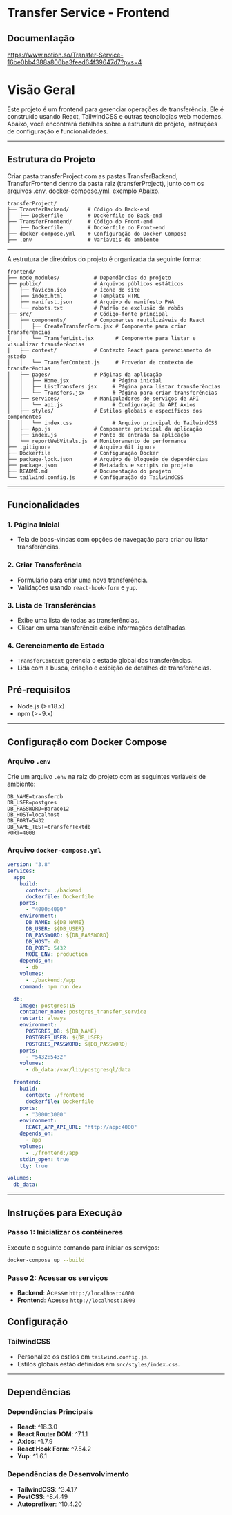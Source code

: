 # Transfer Service - Frontend

## Documentação
https://www.notion.so/Transfer-Service-16be0bb4388a806ba3feed64f39647d7?pvs=4

# Visão Geral

Este projeto é um frontend para gerenciar operações de transferência. Ele é construído usando React, TailwindCSS e outras tecnologias web modernas. Abaixo, você encontrará detalhes sobre a estrutura do projeto, instruções de configuração e funcionalidades.

---

## Estrutura do Projeto

Criar pasta transferProject com as pastas TransferBackend, TransferFrontend dentro da pasta raiz (transferProject), junto com os arquivos .env, docker-compose.yml. exemplo Abaixo.

```plaintext
transferProject/
├── TransferBackend/      # Código do Back-end
│   ├── Dockerfile        # Dockerfile do Back-end
├── TransferFrontend/     # Código do Front-end
│   ├── Dockerfile        # Dockerfile do Front-end
├── docker-compose.yml    # Configuração do Docker Compose
├── .env                  # Variáveis de ambiente

```

---

A estrutura de diretórios do projeto é organizada da seguinte forma:

```plaintext
frontend/
├── node_modules/           # Dependências do projeto
├── public/                 # Arquivos públicos estáticos
│   ├── favicon.ico         # Ícone do site
│   ├── index.html          # Template HTML
│   ├── manifest.json       # Arquivo de manifesto PWA
│   └── robots.txt          # Padrão de exclusão de robôs
├── src/                    # Código-fonte principal
│   ├── components/         # Componentes reutilizáveis do React
│   │   ├── CreateTransferForm.jsx # Componente para criar transferências
│   │   └── TransferList.jsx       # Componente para listar e visualizar transferências
│   ├── context/            # Contexto React para gerenciamento de estado
│   │   └── TransferContext.js     # Provedor de contexto de transferências
│   ├── pages/              # Páginas da aplicação
│   │   ├── Home.jsx              # Página inicial
│   │   ├── ListTransfers.jsx     # Página para listar transferências
│   │   └── Transfers.jsx         # Página para criar transferências
│   ├── services/           # Manipuladores de serviços de API
│   │   └── api.js                # Configuração da API Axios
│   ├── styles/             # Estilos globais e específicos dos componentes
│   │   └── index.css             # Arquivo principal do TailwindCSS
│   ├── App.js              # Componente principal da aplicação
│   ├── index.js            # Ponto de entrada da aplicação
│   └── reportWebVitals.js  # Monitoramento de performance
├── .gitignore              # Arquivo Git ignore
├── Dockerfile              # Configuração Docker
├── package-lock.json       # Arquivo de bloqueio de dependências
├── package.json            # Metadados e scripts do projeto
├── README.md               # Documentação do projeto
└── tailwind.config.js      # Configuração do TailwindCSS
```

---

## Funcionalidades

### 1. **Página Inicial**
   - Tela de boas-vindas com opções de navegação para criar ou listar transferências.

### 2. **Criar Transferência**
   - Formulário para criar uma nova transferência.
   - Validações usando `react-hook-form` e `yup`.

### 3. **Lista de Transferências**
   - Exibe uma lista de todas as transferências.
   - Clicar em uma transferência exibe informações detalhadas.

### 4. **Gerenciamento de Estado**
   - `TransferContext` gerencia o estado global das transferências.
   - Lida com a busca, criação e exibição de detalhes de transferências.

## Pré-requisitos

- Node.js (>=18.x)
- npm (>=9.x)

---

## Configuração com Docker Compose

### Arquivo `.env`

Crie um arquivo `.env` na raiz do projeto com as seguintes variáveis de ambiente:

```env
DB_NAME=transferdb
DB_USER=postgres
DB_PASSWORD=Baraco12
DB_HOST=localhost
DB_PORT=5432
DB_NAME_TEST=transferTextdb
PORT=4000
```

### Arquivo `docker-compose.yml`

```yaml
version: "3.8"
services:
  app:
    build:
      context: ./backend
      dockerfile: Dockerfile
    ports:
      - "4000:4000"
    environment:
      DB_NAME: ${DB_NAME}
      DB_USER: ${DB_USER}
      DB_PASSWORD: ${DB_PASSWORD}
      DB_HOST: db
      DB_PORT: 5432
      NODE_ENV: production
    depends_on:
      - db
    volumes:
      - ./backend:/app
    command: npm run dev

  db:
    image: postgres:15
    container_name: postgres_transfer_service
    restart: always
    environment:
      POSTGRES_DB: ${DB_NAME}
      POSTGRES_USER: ${DB_USER}
      POSTGRES_PASSWORD: ${DB_PASSWORD}
    ports:
      - "5432:5432"
    volumes:
      - db_data:/var/lib/postgresql/data

  frontend:
    build:
      context: ./frontend
      dockerfile: Dockerfile
    ports:
      - "3000:3000"
    environment:
      REACT_APP_API_URL: "http://app:4000"
    depends_on:
      - app
    volumes:
      - ./frontend:/app
    stdin_open: true
    tty: true

volumes:
  db_data:
```

---

## Instruções para Execução

### Passo 1: Inicializar os contêineres

Execute o seguinte comando para iniciar os serviços:

```bash
docker-compose up --build
```

### Passo 2: Acessar os serviços

- **Backend**: Acesse `http://localhost:4000`
- **Frontend**: Acesse `http://localhost:3000`

## Configuração

### TailwindCSS
- Personalize os estilos em `tailwind.config.js`.
- Estilos globais estão definidos em `src/styles/index.css`.

---

## Dependências

### Dependências Principais
- **React**: ^18.3.0
- **React Router DOM**: ^7.1.1
- **Axios**: ^1.7.9
- **React Hook Form**: ^7.54.2
- **Yup**: ^1.6.1

### Dependências de Desenvolvimento
- **TailwindCSS**: ^3.4.17
- **PostCSS**: ^8.4.49
- **Autoprefixer**: ^10.4.20
